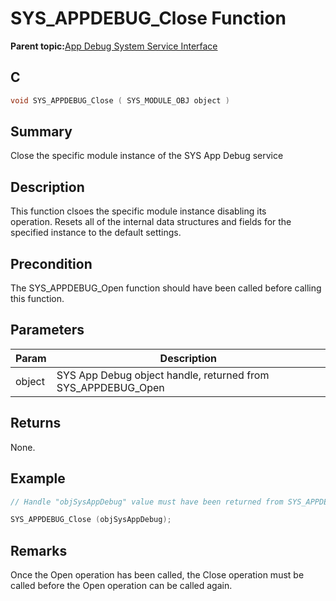 # SYS\_APPDEBUG\_Close Function

**Parent topic:**[App Debug System Service Interface](GUID-578A7A2F-0FFE-463F-A241-3190441F74E0.md)

## C

```c
void SYS_APPDEBUG_Close ( SYS_MODULE_OBJ object )
```

## Summary

Close the specific module instance of the SYS App Debug service

## Description

This function clsoes the specific module instance disabling its<br />operation. Resets all of the internal data structures and fields for the<br />specified instance to the default settings.

## Precondition

The SYS\_APPDEBUG\_Open function should have been called before calling this function.

## Parameters

|Param|Description|
|-----|-----------|
|object|SYS App Debug object handle, returned from SYS\_APPDEBUG\_Open|

## Returns

None.

## Example

```c
// Handle "objSysAppDebug" value must have been returned from SYS_APPDEBUG_Open.

SYS_APPDEBUG_Close (objSysAppDebug);
```

## Remarks

Once the Open operation has been called, the Close operation must be called before the Open operation can be called again.

